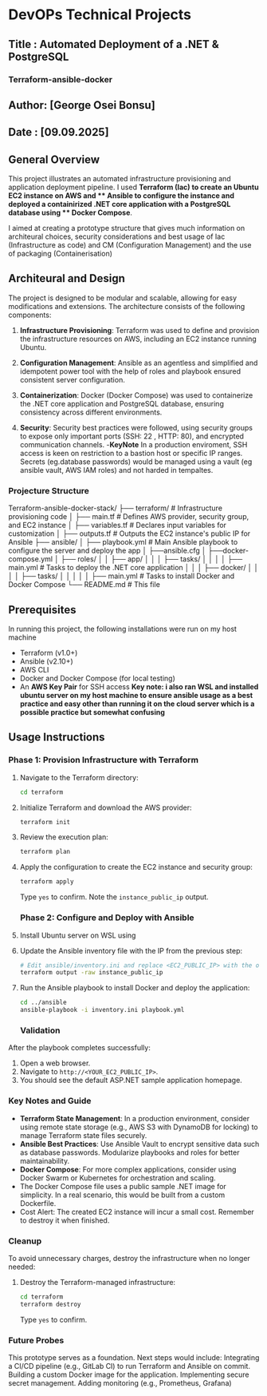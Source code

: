 # DevOPs Technical Projects
## Title : Automated Deployment of a .NET & PostgreSQL
### Terraform-ansible-docker
## Author: [George Osei Bonsu]
## Date : [09.09.2025]

## General Overview
This project illustrates an automated infrastructure provisioning and application deployment pipeline. I used **Terraform (Iac) to create an Ubuntu EC2 instance on AWS and ** Ansible to configure the instance and deployed a containirized .NET core application with a PostgreSQL database using ** Docker Compose**.

I aimed at creating a prototype structure that gives much information on architeural choices, security considerations and best usage of Iac (Infrastructure as code) and CM (Configuration Management)  and the use of packaging (Containerisation)

## Architeural and Design

The project is designed to be modular and scalable, allowing for easy modifications and extensions. The architecture consists of the following components:

1. **Infrastructure Provisioning**: Terraform was used to define and provision the infrastructure resources on AWS, including an EC2 instance running Ubuntu.
2. **Configuration Management**: Ansible as an agentless and simplified and idempotent power tool with the help of roles and playbook ensured consistent server configuration.
3. **Containerization**: Docker (Docker Compose) was used to containerize the .NET core application and PostgreSQL database, ensuring consistency across different environments.


4. **Security**: Security best practices were followed, using security groups to expose only important ports (SSH: 22 , HTTP: 80), and encrypted communication channels.
-**KeyNote** In a production enviroment, SSH access is keen on restriction to a bastion host or specific IP ranges. Secrets (eg.database passwords) would be managed using a vault (eg ansible vault, AWS IAM roles) and not harded in tempaltes.

### Projecture Structure 


Terraform-ansible-docker-stack/
├── terraform/ # Infrastructure provisioning code
│ ├── main.tf # Defines AWS provider, security group, and EC2 instance
│ ├── variables.tf # Declares input variables for customization
│ ├── outputs.tf # Outputs the EC2 instance's public IP for Ansible
├── ansible/
│ ├── playbook.yml # Main Ansible playbook to configure the server and deploy the app
│ ├──ansible.cfg
│ ├──docker-compose.yml
│ ├── roles/
│ │ ├── app/
│ │ │ ├── tasks/
│ │ │ │ ├── main.yml # Tasks to deploy the .NET core application
│ │ │ ├── docker/
│ │ │ │ ├── tasks/
│ │ │ │ │ ├── main.yml # Tasks to install Docker and Docker Compose
└── README.md # This file

## Prerequisites
In running this project, the following installations were run on my host machine
- Terraform (v1.0+)
- Ansible   (v2.10+)
- AWS CLI
- Docker and Docker Compose (for local testing)
- An **AWS Key Pair** for SSH access
**Key note: i also ran WSL and installed ubuntu server on my host machine to ensure ansible usage as a best practice and easy other than running it on the cloud server which is a possible practice but somewhat confusing**

## Usage Instructions

### Phase 1: Provision Infrastructure with Terraform

1.  Navigate to the Terraform directory:
    ```bash
    cd terraform
    ```
2.  Initialize Terraform and download the AWS provider:
    ```bash
    terraform init
    ```
3.  Review the execution plan:
    ```bash
    terraform plan
    ```
4.  Apply the configuration to create the EC2 instance and security group:
    ```bash
    terraform apply
    ```
    Type `yes` to confirm. Note the `instance_public_ip` output.

    ### Phase 2: Configure and Deploy with Ansible
1. Install Ubuntu server on WSL using  

2.  Update the Ansible inventory file with the IP from the previous step:
    ```bash
    # Edit ansible/inventory.ini and replace <EC2_PUBLIC_IP> with the output from:
    terraform output -raw instance_public_ip
    ```
3.  Run the Ansible playbook to install Docker and deploy the application:
    ```bash
    cd ../ansible
    ansible-playbook -i inventory.ini playbook.yml
    ```

    ### Validation

After the playbook completes successfully:
1.  Open a web browser.
2.  Navigate to `http://<YOUR_EC2_PUBLIC_IP>`.
3.  You should see the default ASP.NET sample application homepage.

### Key Notes and Guide
- **Terraform State Management**: In a production environment, consider using remote state storage (e.g., AWS S3 with DynamoDB for locking) to manage Terraform state files securely.
- **Ansible Best Practices**: Use Ansible Vault to encrypt sensitive data such as database passwords. Modularize playbooks and roles for better maintainability.
- **Docker Compose**: For more complex applications, consider using Docker Swarm or Kubernetes for orchestration and scaling.
- The Docker Compose file uses a public sample .NET image for simplicity. In a real scenario, this would be built from a custom Dockerfile.
- Cost Alert: The created EC2 instance will incur a small cost. Remember to destroy it when finished.

### Cleanup
To avoid unnecessary charges, destroy the infrastructure when no longer needed:
1.  Destroy the Terraform-managed infrastructure:
    ```bash
    cd terraform
    terraform destroy
    ```
    Type `yes` to confirm.


### Future Probes
This prototype serves as a foundation. Next steps would include:
Integrating a CI/CD pipeline (e.g., GitLab CI) to run Terraform and Ansible on commit.
Building a custom Docker image for the application.
Implementing secure secret management.
Adding monitoring (e.g., Prometheus, Grafana)

